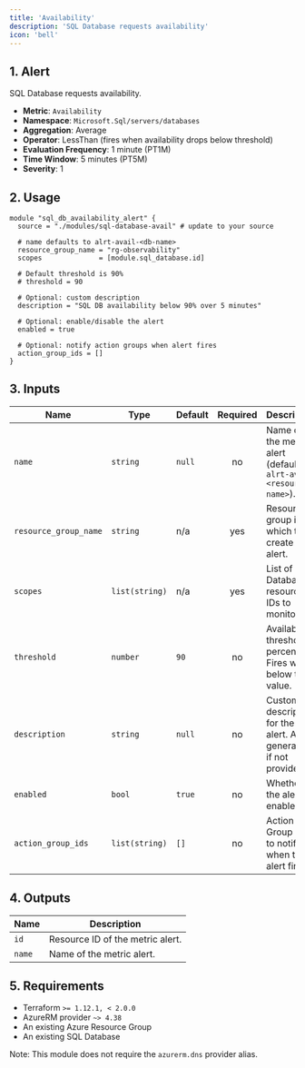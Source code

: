 ```yaml
---
title: 'Availability'
description: 'SQL Database requests availability'
icon: 'bell'
---
```


## 1. Alert
SQL Database requests availability.

- **Metric**: `Availability`
- **Namespace**: `Microsoft.Sql/servers/databases`
- **Aggregation**: Average
- **Operator**: LessThan (fires when availability drops below threshold)
- **Evaluation Frequency**: 1 minute (PT1M)
- **Time Window**: 5 minutes (PT5M)
- **Severity**: 1

## 2. Usage
```hcl main.tf
module "sql_db_availability_alert" {
  source = "./modules/sql-database-avail" # update to your source

  # name defaults to alrt-avail-<db-name>
  resource_group_name = "rg-observability"
  scopes              = [module.sql_database.id]

  # Default threshold is 90%
  # threshold = 90

  # Optional: custom description
  description = "SQL DB availability below 90% over 5 minutes"

  # Optional: enable/disable the alert
  enabled = true

  # Optional: notify action groups when alert fires
  action_group_ids = []
}
```

## 3. Inputs
| Name | Type | Default | Required | Description |
|------|------|---------|:--------:|-------------|
| `name` | `string` | `null` | no | Name of the metric alert (defaults to `alrt-avail-<resource-name>`). |
| `resource_group_name` | `string` | n/a | yes | Resource group in which to create the alert. |
| `scopes` | `list(string)` | n/a | yes | List of SQL Database resource IDs to monitor. |
| `threshold` | `number` | `90` | no | Availability threshold percentage. Fires when below this value. |
| `description` | `string` | `null` | no | Custom description for the alert. Auto-generated if not provided. |
| `enabled` | `bool` | `true` | no | Whether the alert is enabled. |
| `action_group_ids` | `list(string)` | `[]` | no | Action Group IDs to notify when the alert fires. |

## 4. Outputs
| Name | Description |
|------|-------------|
| `id` | Resource ID of the metric alert. |
| `name` | Name of the metric alert. |

## 5. Requirements
- Terraform `>= 1.12.1, < 2.0.0`
- AzureRM provider `~> 4.38`
- An existing Azure Resource Group
- An existing SQL Database
  
Note: This module does not require the `azurerm.dns` provider alias.


